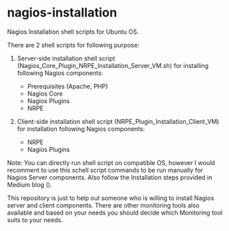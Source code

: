 # nagios-installation
Nagios Installation shell scripts for Ubuntu OS.

There are 2 shell scripts for following purpose:
1. Server-side installation shell script (Nagios_Core_Plugin_NRPE_Installation_Server_VM.sh) for installing following Nagios components:
   - Prerequisites (Apache, PHP)
   - Nagios Core
   - Nagios Plugins
   - NRPE

2. Client-side installation shell script (NRPE_Plugin_Installation_Client_VM) for installation following Nagios components:
   - NRPE
   - Nagios Plugins

Note: You can directly run shell script on compatible OS, however I would recomment to use this schell script commands to be run manually for Nagios Server components. Also follow the Installation steps provided in Medium blog ().

This repository is just to help out someone who is willing to install Nagios server and client components. There are other monitoring tools also available and based on your needs you should decide which Monitoring tool suits to your needs.
